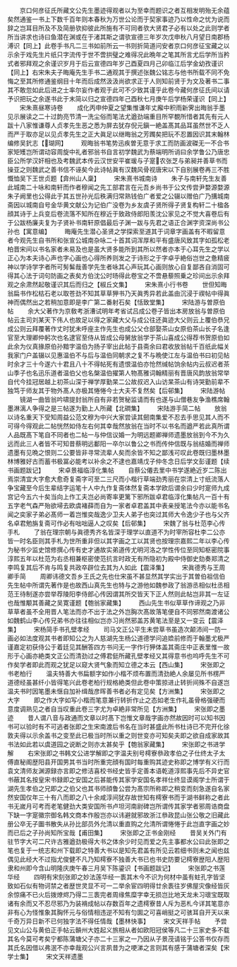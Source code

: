 <!-- { "loadSidebar": true } -->
　　京口何彦征氏所藏文公先生墨迹得观者以为至幸而题识之者互相发明殆无余蕴矣然通鉴一书上下数千百年则本春秋为万世公论而于契家事迹乃以性命之忧为说而辞之岂耳目所及不及简册欤抑彼此所施有不可同者欤大贤君子必有以处之此则学者所当讲求也诗曰鱼潜在渊或在于渚其斯之谓欤宣德三年岁次戊申秋八月望日南郡杨溥识【同上】此卷手书凡二三书如前所云一书则折简道问安者京口何彦征宝藏之以示余于戏先生片纸只字流传于世不啻拱璧之难得况此晩年之笔其所言尤后学所当矜式者邪拜观之余谨识岁月于后云宣德四年岁己酉夏四月己卯临江后学金幼孜谨识【同上】右宋朱夫子晦庵先生手书二通观其于撰述张魏公铭志与他书所载不同不免悔之至其所修通鉴纲目十年而后成然汲汲尚欲求正于人则知前贤于为文及著书二事其不敢忽如此后进之士率尔妄作者观于此可不少致其谨乎此卷今藏何彦征氏间以请予识把玩之余遂书此于末简以归之宣德四年己酉秋七月庚午后学杨荣谨识【同上】
　　宋朱熹昼寒诗卷
　　成化丙申仲夏之望集惟谦年丈廨中积雨新霁出晦翁手墨见示展读之二十过韵亮节清一洗尘俗而笔法尤遒劲端重目所罕覩所惜者其先有元人跋十八家惟谦尊人贞孝先生恶之悉为屏去犹存倪元鎭一絶盖髙其品耳虽然世不乏人而严于取亦足以见贞孝先生之正大眞足以继晦翁之芳躅矣把玩不忍置因识其末翰林编修吴釴志【瑚网】
　　观晦翁书笔势迅疾曽无意于求工而防画波磔无一不合书家矩矱岂所谓动容周旋中礼者邪翁书自言初学魏武为蔡端明所诮曰余学鲁公乃唐忠臣公所学汉奸相也及考魏武本传云汉世安平崔瑗与子寔农张芝与弟昶并善草书而操亚之则魏武之善书信不诬矣今此诗帖眞有汉魏风骨视唐宋以下自别展卷再三不胜慨恤吴下王世贞题【弇州山人稾】
　　宋朱熹书城南诗
　　朱子与南轩先生友善此城南二十咏和南轩而作者穆闻之先工部君言在元吾乡尚书于公文传尝尹婺源婺源朱子阙里也公得此于其五世孙光后秩满归常熟钱伯广者爱之公辍以赠伯广乃搆城南斋因以城南自号金华黄文献公为记伯广没卷为乡友虞子贤所得子贤复构轩二十楹各顔其诗于上兵变后卷流落不知所在穆近于致政侍郎阳羡沈公家见之不觉大喜卷后有于公跋杨廉夫复为子贤补书南轩原倡最后子渊一跋与先君之语正合渊字资深尚书公孙也【寓意编】
　　晦庵先生潜心圣贤之学探索至道其于词章字画盖有不暇留意者今观先生自书所和张宣公城南杂咏二十首其词浑厚和平有盛唐风致其字如孤松老柏晋宋间以书名家者未易及也是虽大贤多能所到其所以然者亦本于心耳先生之学以正心为本夫诗心声也字心画也心得所养则发之于诗形之于字卓乎絶俗岂世之惫精疲神以学诗学字者所可髣髴哉善学先生者咏其心声玩其心画则放心自复鄙吝自消固可得其心法于词句防画之表矣方伯沈公时旸得此卷宝之不啻悬藜照乗之珍间出示余拜观之余肃然起敬谨识其后而归之【椒丘文集】
　　宋朱熹小行书卷
　　世但知晦翁扁书作松枯石老以取苍劲不知其草草狎书乃天眞秀异若此盖由沉浸于禊帖中得眞神而偶然出之若稍加意即是李广第二番射石矣【恬致堂集】
　　宋陆游与曽原伯帖
　　余大父著作为京敎考浙漕试明年考省试吕成公卷子皆出本房放翁与曽原伯帖云主司刘某天下伟人也故足以得之家藏大父与成公往还眞迹大父则云上覆伯恭兄成公则云拜覆著作丈时犹未呼座主作先生也成公父仓部娶茶山女原伯茶山长子名逢官至大理卿仲躬次也名逮官至侍从皆成公母舅放翁学于茶山喜成公得荐书贺原伯如此余为仪真掾原伯孙黯字温伯为扬子宰出此帖于县斋余曰君收放翁帖千百纸此幅关我家门户盖辍以见惠温伯不与后与温伯同朝求之复不与晩使江左与温伯书曰初见帖时余才三十今遂六十君且八十不得帖死有遗恨温伯亦怆然缄帖饷余帖内云叔迟者茶山季子也名迅乐道者温伯父也名槃温伯擢第人物髙雅词翰精丽有晋唐风韵放翁常举自代今挂冠居越上初茶山深于禅学厚勤杲二公故叔迟入山访杲茶山有诗哭勤前辈不独笃于师友其于物外髙人亦极其惓惓今士大夫不复然矣【后邨集】
　　宋陆游帖
　　镜湖一曲皆翁吟啸提封翁所自有非若贺秘监请而有也遂与山僧巷友争渔樵席翰墨淋漓人争得之是三帖遂为勤上人所藏【北磵集】
　　宋陆游手简二帖
　　放翁以诗名重天下受知周益公范文穆为中兴大家尝读其劒南集爱不忍去手思见其人而不可得今得观此二帖恍然如侍左右何其幸哉然放翁在当时不以书名而遒严若此真所谓人品既髙下笔自不同者也二帖一与仲信议婚一为明远题卿禅师遗墨放翁到今不为久远而此三人者皆不可知昔蔡明远鄱阳一卒尔以鲁公之书而传仲信既与翁结婚而禅师遗墨有见晩之恨则二公要皆非寻常流辈人矣而余皆不知之鄙浅可叹此卷既归墨林墨林博雅好古而蓄书极冨必能考以补余之不逮也嘉靖戊子仲冬念日后学文彭谨题【续书画题跋记】
　　宋卓景福临淳化集帖
　　自蔡公僊去里中书学遂絶近岁二陈出焉崇清宜大字愈大愈奇复斋字可至二三尺而小楷行草端劲秀丽在崇清上寸纸流落人争宝藏至今后生辈结字运笔十人中九作复斋体然复斋本学欧后谓余曰少时寔师九成宫记今五六十矣当向上作工夫岂必尚寄率更篱下邪所跋卓君临淳化集帖凡一百十有五字老气森严殆欲埽去欧虞褚薛而自为一家者卓君盖其中表亲授笔法今亦以能书名闻之奕家子弟必髙师一着岂惟奕哉逸少卫夫人弟子也突过其师大令逸少子也与父齐名卓君勉旃复斋可作必有咄咄逼人之叹矣【后邨集】
　　宋魏了翁与杜范李心传手札
　　了翁在理宗朝与眞德秀齐名皆深于理学以直道不为时宰所容杜李二公亦皆一时名臣则其手札为世所重非但以其字画之工以其贤也按理宗嘉熙二年以李心传为秘书少监史馆修撰心传有史才通故实弟道传尤明河洛之学性传位至同知枢密院事淳熙五年以杜范为右丞相兼枢密使范抗言时政无有所隐初为殿中侍御史劾奏郑清之李鸣复其后不肯与鸣复共政卒辟位去其为人如此【震泽集】
　　宋眞德秀与王周卿手简
　　周卿讳德文吾乡王氏之先也仕宋虽不甚显然其学实出于其曽伯祖信伯先生帖中所谓先著作是也故西山真先生也特与之游他如魏参政了翁游丞相似杜丞相范王待制遂亦尝举荐陵阳李侍郎心传因谓其所交皆天下正人然则此帖岂非其一左证也哉惟颙其善藏之吴寛谨题【匏翁家藏集】
　　西山先生书似草草作谛观之乃非草草者虽不全用晋人笔法而亦不出于法之外岂胸次髙故落笔便自不同邪然南渡诸公如魏鹤山李心传兄弟书亦往往相似岂亦习尚然邪盖苏黄笔法至是又一变云【震泽集】
　　宋杨简手书孔壁孝经
　　司马文正公平生未尝草书虽造次颠沛间一防一画必如法度观其书者即知公之为人慈湖先生杨公道德学问追嫓前修而于翰墨尤极严谨嘉定初获侍公于着廷见其酬答四方书问无一字作行狎体盖其斋庄中正表里惟一故形于心画亦絶类文正公而清劲过之傅君侹所藏孔壁孝经又其得意书也呜呼先生不可作矣学者即此而观之犹足以窥大贤气象而知立德之本云【西山集】
　　宋张即之书老柏行
　　温夫特善大书扁额字如作小楷不烦布置而清劲絶人余屡见所书楞严道德经虽甚纤小皆得笔兴此卷老柏行规格絶类但此卷中策掠进止转折间殊不自遂岂温夫书时因笔墨未惬自加补缉哉彦晖善书者必有定见矣【方洲集】
　　宋张即之大字
　　即之作大字如写小楷而笔意兼行转折作止之态如老生作礼虽骨格强硬而意度调熟见之者自当叹重此卷三字尤为卓絶非常所见【方洲集】
　　宋张即之墨迹
　　昔人谓八音与政通而文章以时髙下岂惟文章哉字画亦然故因时可以知书因书可以验时有不可逃者张即之生宋南渡后书名在当时甚盛此所书杜诗已不完开化徐敦夫得以示余盖书之变至此已极当时所以重之则世变亦可知矣夫即之欲自成家故其书法如此若以虞道园之说断之则亦太甚矣乎【匏翁家藏集】
　　宋张即之书进学解
　　右宋张即之书韩文公进学解即之字温夫别号樗寮叅政孝伯之子仕终太子太傅直秘阁歴阳县开国男其书当时所重完顔有国时每重购其迹史称即之博学有义行而袁文清师友渊源録亦言即之修洁喜校书经史皆手定善本语乾道淳熙事先后不异史官书蔽其名按皇宋书録即之安国之后甚能传其家学安国名孝祥仕终显谟阁学士所谓于湖先生孝伯之兄即之之伯父也其书师顔鲁公尝为髙宗所称即之稍变而刻急遂自名家然安国仅年三十有八而即之八十余咸淳间犹存故世知有樗寮书而于湖书鲜称之者此书无嵗月可考而老笔健劲大类安国所书卢坦河南尉碑岂所谓传其家学者邪周诰商盘下缺一字寔徽宗御名韩文商本作殷岂亦以讳避就邪故浙江叅政昆山张公敬之旧藏此册公卒无子圗书散失从孙比部员外允清以重直购之允清所谓惓惓于此岂直字画之妙而已后之子孙尚知所宝哉【甫田集】
　　宋张即之正书金刚经
　　昔吴关外门有驻节字大可二尺许古雅遒劲极得大书之体余少时见而爱之先主事都水公曰此张即之笔也复于一统志和州下载即之特善大书以是知先君盖有所见云若细书则未之闻也兹偶见此经大不过指尤俊健不凡乃知樗寮不独善大书已也书史防要记樗寮歴阳人歴阳隶和州即今含山明隆庆庚午春三月吴下陈鎏识【书画题跋记】
　　宋张即之书莲华经
　　四明有宋刻张即之妙法莲华经一袠其木今不识为何材中虽有蛀孔字皆坚致如石似有物诃禁之者歴世灵显不可一二举余宦四明得廿余袠往岁佛屋灾像经皆灰余惊痛不已火后拨燎烬乃得二三袠完者周缘焦糜字幸无损岂比地天龙未习瓌宝既取诸有余而又不忍尽邪乃为装褙成帖以存数百年之遗樗寮昔人斥为恶札今详其笔意亦非有心为怪惟象其胸怀元与俗情相违逆不知有匀圎之可喜峭挺之可骇耳自开天以来千奇万异日新不已何独字法不得任情哉【墨林快事】
　　宋文天祥手帖
　　予尝见文山公与黄伯正手帖云贑州大姓起义旅相从者如欧阳冠侯等凡二十三家史多不载其名今莫可考矣宁都陈蒲塘父子亦二十三家之一乃因从子景茂请铭于公答书仅存而其氏名因借以弗泯不亦幸哉观公兴言夙昔为之哽涕之言则其有感于蒲塘者深矣【宋学士集】
　　宋文天祥遗墨
